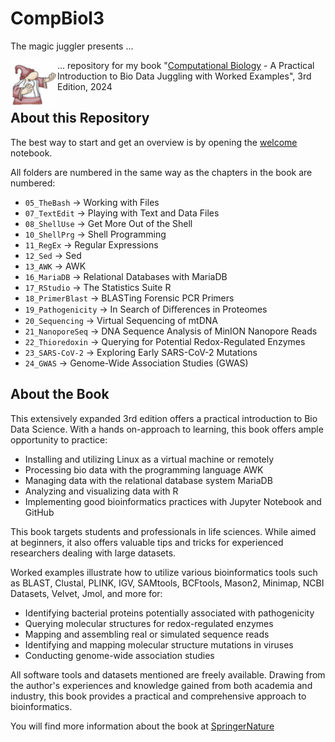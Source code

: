 # CompBiol3

The magic juggler presents ...

<img align="left" width="75" height="75" src="magic_juggler.png"> ... repository for my book "[Computational Biology](https://link.springer.com/book/9783031703133) - A Practical Introduction to Bio Data Juggling with Worked Examples", 3rd Edition, 2024

## About this Repository
The best way to start and get an overview is by opening the [welcome](welcome.ipynb) notebook.

All folders are numbered in the same way as the chapters in the book are numbered:

- `05_TheBash` -> Working with Files
- `07_TextEdit` -> Playing with Text and Data Files
- `08_ShellUse` -> Get More Out of the Shell
- `10_ShellPrg` -> Shell Programming
- `11_RegEx` -> Regular Expressions
- `12_Sed` -> Sed
- `13_AWK` -> AWK
- `16_MariaDB` -> Relational Databases with MariaDB
- `17_RStudio` -> The Statistics Suite R
- `18_PrimerBlast` -> BLASTing Forensic PCR Primers
- `19_Pathogenicity` -> In Search of Diﬀerences in Proteomes
- `20_Sequencing` -> Virtual Sequencing of mtDNA
- `21_NanoporeSeq` -> DNA Sequence Analysis of MinION Nanopore Reads
- `22_Thioredoxin` -> Querying for Potential Redox-Regulated Enzymes
- `23_SARS-CoV-2` -> Exploring Early SARS-CoV-2 Mutations
- `24_GWAS` -> Genome-Wide Association Studies (GWAS)


## About the Book
This extensively expanded 3rd edition offers a practical introduction to Bio Data Science. With a hands on-approach to learning, this book offers ample opportunity to practice:
 
- Installing and utilizing Linux as a virtual machine or remotely
- Processing bio data with the programming language AWK
- Managing data with the relational database system MariaDB
- Analyzing and visualizing data with R
- Implementing good bioinformatics practices with Jupyter Notebook and GitHub
 
This book targets students and professionals in life sciences. While aimed at beginners, it also offers valuable tips and tricks for experienced researchers dealing with large datasets.
 
Worked examples illustrate how to utilize various bioinformatics tools such as BLAST, Clustal, PLINK, IGV, SAMtools, BCFtools, Mason2, Minimap, NCBI Datasets, Velvet, Jmol, and more for:
 
- Identifying bacterial proteins potentially associated with pathogenicity
- Querying molecular structures for redox-regulated enzymes
- Mapping and assembling real or simulated sequence reads
- Identifying and mapping molecular structure mutations in viruses
- Conducting genome-wide association studies
 
All software tools and datasets mentioned are freely available. Drawing from the author's experiences and knowledge gained from both academia and industry, this book provides a practical and comprehensive approach to bioinformatics.

You will find more information about the book at [SpringerNature](https://link.springer.com/book/9783031703133)

